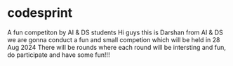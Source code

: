 # codesprint
A fun competiton by AI &amp; DS students
Hi guys this is Darshan from AI &amp; DS we are gonna conduct a fun and small competion which will be held in 28 Aug 2024 
There will be rounds where each round will be intersting and fun, do participate and have some fun!!!
